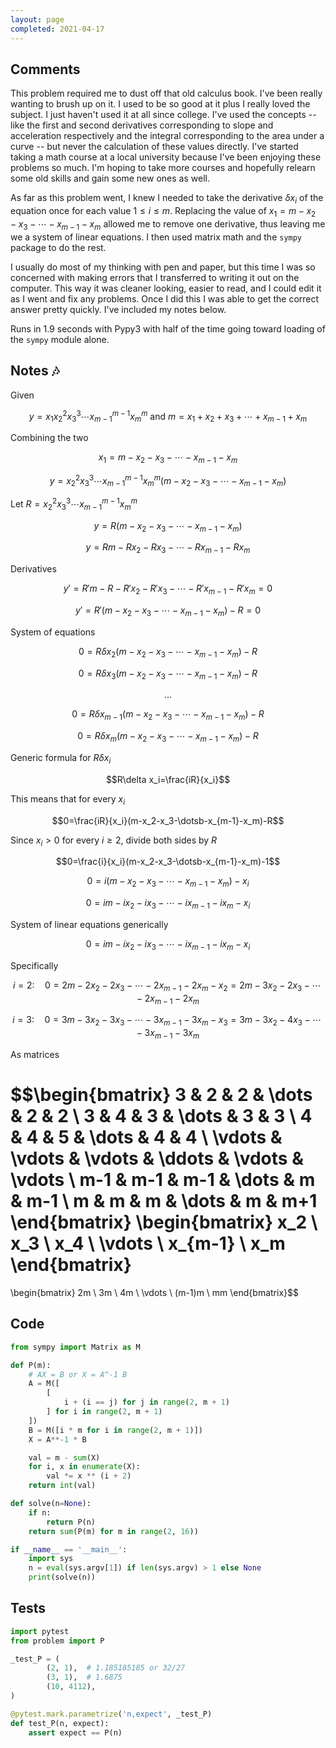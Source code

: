```yaml
---
layout: page
completed: 2021-04-17
---
```


## Comments

This problem required me to dust off that old calculus book. I've been really
wanting to brush up on it. I used to be so good at it plus I really loved the
subject. I just haven't used it at all since college. I've used the concepts --
like the first and second derivatives corresponding to slope and acceleration
respectively and the integral corresponding to the area under a curve -- but
never the calculation of these values directly. I've started taking a math
course at a local university because I've been enjoying these problems so much.
I'm hoping to take more courses and hopefully relearn some old skills and gain
some new ones as well.

As far as this problem went, I knew I needed to take the derivative $\delta
x_i$ of the equation once for each value $1\leq i \leq m$. Replacing the value
of $x_1=m-x_2-x_3-\dotsb -x_{m-1}-x_m$ allowed me to remove one derivative, thus
leaving me we a system of linear equations. I then used matrix math and the
`sympy` package to do the rest.

I usually do most of my thinking with pen and paper, but this time I was so
concerned with making errors that I transferred to writing it out on the
computer. This way it was cleaner looking, easier to read, and I could edit it
as I went and fix any problems. Once I did this I was able to get the correct
answer pretty quickly. I've included my notes below.

Runs in 1.9 seconds with Pypy3 with half of the time going toward loading of
the `sympy` module alone.

## Notes :notes:

Given

$$y=x_1 x_2^2 x_3^3 \dotsm x_{m-1}^{m-1}x_m^m \text{ and } m=x_1+x_2+x_3+\dotsb+x_{m-1}+x_m$$

Combining the two

$$x_1=m-x_2-x_3-\dotsb-x_{m-1}-x_m$$

$$y=x_2^2 x_3^3 \dotsm x_{m-1}^{m-1}x_m^m(m-x_2-x_3-\dotsb-x_{m-1}-x_m)$$

Let $R=x_2^2 x_3^3 \dotsm x_{m-1}^{m-1}x_m^m$

$$y= R(m-x_2-x_3-\dotsb-x_{m-1}-x_m)$$

$$y=Rm-Rx_2-Rx_3-\dotsb-Rx_{m-1}-Rx_m$$

Derivatives

$$y'=R'm-R-R'x_2-R'x_3-\dotsb-R'x_{m-1}-R'x_m=0$$

$$y'=R'(m-x_2-x_3-\dotsb-x_{m-1}-x_m)-R=0$$

System of equations

$$0=R\delta x_2(m-x_2-x_3-\dotsb-x_{m-1}-x_m)-R$$

$$0=R\delta x_3(m-x_2-x_3-\dotsb-x_{m-1}-x_m)-R$$

$$\dots$$

$$0=R\delta x_{m-1}(m-x_2-x_3-\dotsb-x_{m-1}-x_m)-R$$

$$0=R\delta x_m(m-x_2-x_3-\dotsb-x_{m-1}-x_m)-R$$

Generic formula for $R\delta x_i$

$$R\delta x_i=\frac{iR}{x_i}$$

This means that for every $x_i$

$$0=\frac{iR}{x_i}(m-x_2-x_3-\dotsb-x_{m-1}-x_m)-R$$

Since $x_i>0$ for every $i\geq2$, divide both sides by $R$

$$0=\frac{i}{x_i}(m-x_2-x_3-\dotsb-x_{m-1}-x_m)-1$$

$$0=i(m-x_2-x_3-\dotsb-x_{m-1}-x_m)-x_i$$

$$0=im-ix_2-ix_3-\dotsb-ix_{m-1}-ix_m-x_i$$

System of linear equations generically

$$0=im-ix_2-ix_3-\dotsb-ix_{m-1}-ix_m-x_i$$

Specifically

$$i=2:\quad0=2m-2x_2-2x_3-\dotsb-2x_{m-1}-2x_m-x_2=2m-3x_2-2x_3-\dotsb-2x_{m-1}-2x_m$$

$$i=3:\quad0=3m-3x_2-3x_3-\dotsb-3x_{m-1}-3x_m-x_3=3m-3x_2-4x_3-\dotsb-3x_{m-1}-3x_m$$

As matrices

$$\begin{bmatrix}
3 & 2 & 2 & \dots & 2 & 2 \\
3 & 4 & 3 & \dots & 3 & 3 \\
4 & 4 & 5 & \dots & 4 & 4 \\
\vdots & \vdots & \vdots & \ddots & \vdots & \vdots \\
m-1 & m-1 & m-1 & \dots & m & m-1 \\
m & m & m & \dots & m & m+1
\end{bmatrix}
\begin{bmatrix}
x_2 \\ x_3 \\ x_4 \\ \vdots \\ x_{m-1} \\ x_m
\end{bmatrix}
=
\begin{bmatrix}
2m \\ 3m \\ 4m \\ \vdots \\ (m-1)m \\ mm
\end{bmatrix}$$

## Code

```python
from sympy import Matrix as M

def P(m):
    # AX = B or X = A^-1 B
    A = M([
        [
            i + (i == j) for j in range(2, m + 1)
        ] for i in range(2, m + 1)
    ])
    B = M([i * m for i in range(2, m + 1)])
    X = A**-1 * B

    val = m - sum(X)
    for i, x in enumerate(X):
        val *= x ** (i + 2)
    return int(val)

def solve(n=None):
    if n:
        return P(n)
    return sum(P(m) for m in range(2, 16))

if __name__ == '__main__':
    import sys
    n = eval(sys.argv[1]) if len(sys.argv) > 1 else None
    print(solve(n))
```

## Tests

```python
import pytest
from problem import P

_test_P = (
        (2, 1),  # 1.185185185 or 32/27
        (3, 1),  # 1.6875
        (10, 4112),
)

@pytest.mark.parametrize('n,expect', _test_P)
def test_P(n, expect):
    assert expect == P(n)
```

